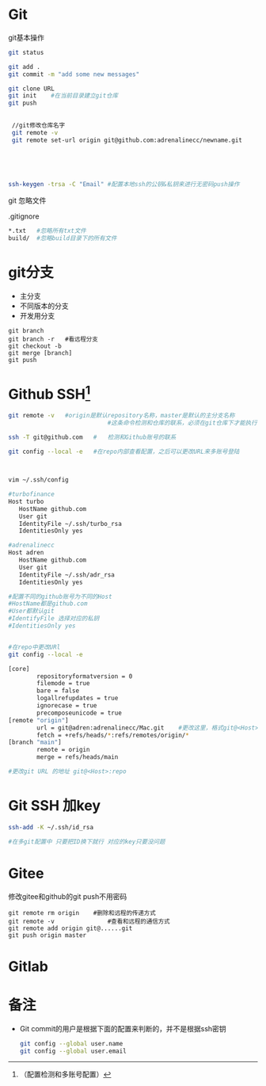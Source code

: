 # Git



git基本操作

```bash
git status

git add .
git commit -m "add some new messages"

git clone URL
git init	#在当前目录建立git仓库
git push
 
 
 //git修改仓库名字
 git remote -v 
 git remote set-url origin git@github.com:adrenalinecc/newname.git
 
 
 
 
 
ssh-keygen -trsa -C "Email" #配置本地ssh的公钥&私钥来进行无密码push操作
```





git 忽略文件



.gitignore

```sh
*.txt 	#忽略所有txt文件
build/ 	#忽略build目录下的所有文件
```







# git分支



- 主分支
- 不同版本的分支
- 开发用分支



```shell
git branch 
git branch -r	#看远程分支
git checkout -b 	
git merge [branch]
git push 
```









# Github SSH[^ 1 ]





```bash
git remote -v	#origin是默认repository名称，master是默认的主分支名称
							#这条命令检测和仓库的联系，必须在git仓库下才能执行
							
ssh -T git@github.com	#	检测和Github账号的联系

git config --local -e	#在repo内部查看配置，之后可以更改URL来多账号登陆



vim ~/.ssh/config

#turbofinance
Host turbo
   HostName github.com
   User git
   IdentityFile ~/.ssh/turbo_rsa
   IdentitiesOnly yes

#adrenalinecc
Host adren
   HostName github.com
   User git
   IdentityFile ~/.ssh/adr_rsa
   IdentitiesOnly yes

#配置不同的github账号为不同的Host
#HostName都是github.com
#User都默认git
#IdentifyFile 选择对应的私钥
#IdentitiesOnly yes


#在repo中更改URl
git config --local -e

[core]
        repositoryformatversion = 0
        filemode = true
        bare = false
        logallrefupdates = true
        ignorecase = true
        precomposeunicode = true
[remote "origin"]
        url = git@adren:adrenalinecc/Mac.git    #更改这里，格式git@<Host>:repo
        fetch = +refs/heads/*:refs/remotes/origin/*
[branch "main"]
        remote = origin
        merge = refs/heads/main

#更改git URL 的地址 git@<Host>:repo

```







# Git SSH 加key



```bash
ssh-add -K ~/.ssh/id_rsa

#在多git配置中 只要把ID换下就行 对应的key只要没问题
```

















[^ 1 ]: （配置检测和多账号配置）

# Gitee

修改gitee和github的git push不用密码



```shell
git remote rm origin	#删除和远程的传递方式
git remote -v 				#查看和远程的通信方式
git remote add origin git@......git
git push origin master
```







# Gitlab

























# 备注



- Git commit的用户是根据下面的配置来判断的，并不是根据ssh密钥

  ```bash
  git config --global user.name 
  git config --global user.email 
  ```

  